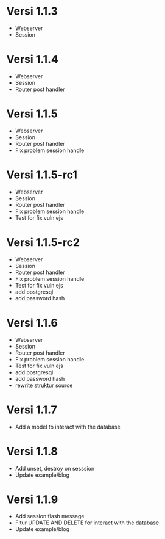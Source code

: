 # Versi 1.1.3
<ul>
  <li>Webserver</li>
  <li>Session</li>
</ul>

# Versi 1.1.4
<ul>
  <li>Webserver</li>
  <li>Session</li>
  <li>Router post handler</li>
</ul>

# Versi 1.1.5
<ul>
  <li>Webserver</li>
  <li>Session</li>
  <li>Router post handler</li>
  <li>Fix problem session handle</li>
</ul>

# Versi 1.1.5-rc1
<ul>
  <li>Webserver</li>
  <li>Session</li>
  <li>Router post handler</li>
  <li>Fix problem session handle</li>
  <li>Test for fix vuln ejs</li>
</ul>

# Versi 1.1.5-rc2
<ul>
  <li>Webserver</li>
  <li>Session</li>
  <li>Router post handler</li>
  <li>Fix problem session handle</li>
  <li>Test for fix vuln ejs</li>
  <li>add postgresql</li>
  <li>add password hash</li>
</ul>

# Versi 1.1.6
<ul>
  <li>Webserver</li>
  <li>Session</li>
  <li>Router post handler</li>
  <li>Fix problem session handle</li>
  <li>Test for fix vuln ejs</li>
  <li>add postgresql</li>
  <li>add password hash</li>
  <li>rewrite struktur source</li>
</ul>

# Versi 1.1.7
<ul>
  <li>Add a model to interact with the database</li>
</ul>

# Versi 1.1.8
<ul>
  <li>Add unset, destroy on sesssion</li>
  <li>Update example/blog</li>
</ul>

# Versi 1.1.9
<ul>
  <li>Add session flash message</li>
  <li>Fitur UPDATE AND DELETE for interact with the database</li>
  <li>Update example/blog</li>
</ul>